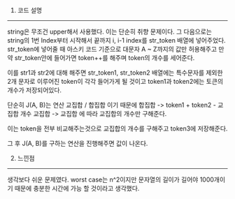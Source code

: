 1. 코드 설명
<hr>
string은 무조건 upper해서 사용했다. 이는 단순히 취향 문제이다.
그 다음으로는 string의 1번 Index부터 시작해서 끝까지 i, i-1 index를 str_token 배열에 넣어주었다.
str_token에 넣어줄 때 아스키 코드 기준으로 대문자 A ~ Z까지의 값만 허용해주고 만약 str_token안에 들어가면 token++를 해주며 token의 개수를 세어준다.

이를 str1과 str2에 대해 해주면 str_token1, str_token2 배열에는 특수문자를 제외한 2개 문자로 이루어진 token이 각각 들어가게 될 것이고 token1과 token2에는 토큰의 개수가 저장되어있다.

단순히 J(A, B)는 연산 교집합 / 합집합 이기 때문에
합집합 -> token1 + token2 - 교집합 개수
교집합 -> 교집합
에 따라 교집합의 개수만 구해준다.

이는 token을 전부 비교해주는것으로 교집합의 개수를 구해주고 token3에 저장해준다.

그 후 J(A, B)를 구하는 연산을 진행해주면 값이 나온다.

2. 느낀점
<hr>
생각보다 쉬운 문제였다. worst case는 n^2이지만 문자열의 길이가 길어야 1000개이기 때문에 충분한 시간에 가능 할 것이라고 생각했다.
